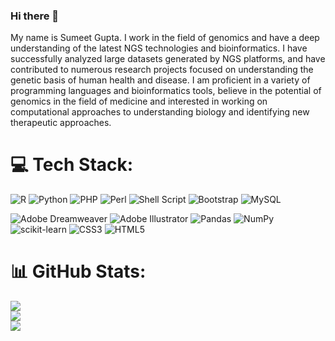 ### Hi there 👋

<!--
**sumeetg23/sumeetg23** is a ✨ _special_ ✨ repository because its `README.md` (this file) appears on your GitHub profile.

-->

My name is Sumeet Gupta. I work in the field of genomics and have a deep understanding of the latest NGS technologies and bioinformatics. I have successfully analyzed large datasets generated by NGS platforms, and have contributed to numerous research projects focused on understanding the genetic basis of human health and disease. I am proficient in a variety of programming languages and bioinformatics tools, believe in the potential of genomics in the field of medicine and interested in working on computational approaches to understanding biology and identifying new therapeutic approaches.

# 💻 Tech Stack:
![R](https://img.shields.io/badge/r-%23276DC3.svg?style=plastic&logo=r&logoColor=white) 
![Python](https://img.shields.io/badge/python-3670A0?style=plastic&logo=python&logoColor=ffdd54) 
![PHP](https://img.shields.io/badge/php-%23777BB4.svg?style=plastic&logo=php&logoColor=white) 
![Perl](https://img.shields.io/badge/perl-%2339457E.svg?style=plastic&logo=perl&logoColor=white) 
![Shell Script](https://img.shields.io/badge/shell_script-%23121011.svg?style=plastic&logo=gnu-bash&logoColor=white) 
![Bootstrap](https://img.shields.io/badge/bootstrap-%23563D7C.svg?style=plastic&logo=bootstrap&logoColor=white) 
![MySQL](https://img.shields.io/badge/mysql-%2300f.svg?style=plastic&logo=mysql&logoColor=white) 

![Adobe Dreamweaver](https://img.shields.io/badge/Adobe%20Dreamweaver-FF61F6.svg?style=plastic&logo=Adobe%20Dreamweaver&logoColor=white) 
![Adobe Illustrator](https://img.shields.io/badge/adobeillustrator-%23FF9A00.svg?style=plastic&logo=adobeillustrator&logoColor=white) 
![Pandas](https://img.shields.io/badge/pandas-%23150458.svg?style=plastic&logo=pandas&logoColor=white) 
![NumPy](https://img.shields.io/badge/numpy-%23013243.svg?style=plastic&logo=numpy&logoColor=white) 
![scikit-learn](https://img.shields.io/badge/scikit--learn-%23F7931E.svg?style=plastic&logo=scikit-learn&logoColor=white)
![CSS3](https://img.shields.io/badge/css3-%231572B6.svg?style=plastic&logo=css3&logoColor=white) 
![HTML5](https://img.shields.io/badge/html5-%23E34F26.svg?style=plastic&logo=html5&logoColor=white) 

# 📊 GitHub Stats:
![](https://github-readme-stats.vercel.app/api?username=sumeetg23&theme=default&hide_border=false&include_all_commits=true&count_private=false)<br/>
![](https://github-readme-streak-stats.herokuapp.com/?user=sumeetg23&theme=default&hide_border=false)<br/>
![](https://github-readme-stats.vercel.app/api/top-langs/?username=sumeetg23&theme=default&hide_border=false&include_all_commits=true&count_private=false&layout=compact)
